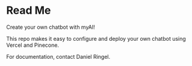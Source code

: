 # Read Me
Create your own chatbot with myAI!

This repo makes it easy to configure and deploy your own chatbot using Vercel and Pinecone. 

For documentation, contact Daniel Ringel.

